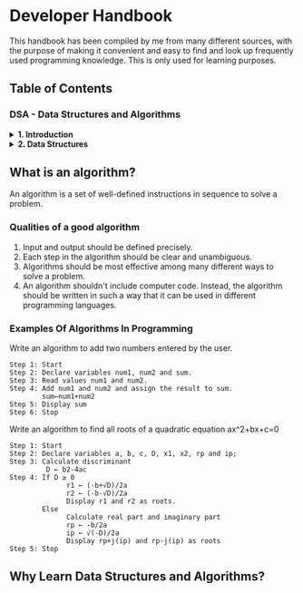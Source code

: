 # Developer Handbook

This handbook has been compiled by me from many different sources, with the purpose of making it convenient and easy to find and look up frequently used programming knowledge. This is only used for learning purposes.

## Table of Contents

### DSA - Data Structures and Algorithms

<details>
  <summary><b>
     1. Introduction
  </b></summary>
   
   - What is an algorithm?
   - Why Learn Data Structures and Algorithms?
   - Asymptotic Notations
   - Master Theorem
   - Divide and Conquer Algorithm
</details>
<details>
  <summary><b>
     2. Data Structures
  </b></summary>
   
   - Stack
   - Queue
     - Types of Queue
     - Circular Queue
     - Priority Queue
     - Deque
   - Linked List
     - Linked List Operations
     - Types of Linked List
   - Hash Table
   - Heap Data Structure
     - Fibonacci Heap
     - Decrease key and delete node from Fibonacci Heap
</details>

## What is an algorithm?
An algorithm is a set of well-defined instructions in sequence to solve a problem.

### Qualities of a good algorithm

1. Input and output should be defined precisely.
2. Each step in the algorithm should be clear and unambiguous.
3. Algorithms should be most effective among many different ways to solve a problem.
4. An algorithm shouldn't include computer code. Instead, the algorithm should be written in such a way that it can be used in different programming languages.

### Examples Of Algorithms In Programming

Write an algorithm to add two numbers entered by the user.
```
Step 1: Start
Step 2: Declare variables num1, num2 and sum. 
Step 3: Read values num1 and num2. 
Step 4: Add num1 and num2 and assign the result to sum.
        sum←num1+num2 
Step 5: Display sum 
Step 6: Stop
```

Write an algorithm to find all roots of a quadratic equation ax^2+bx+c=0
```
Step 1: Start
Step 2: Declare variables a, b, c, D, x1, x2, rp and ip;
Step 3: Calculate discriminant
         D ← b2-4ac
Step 4: If D ≥ 0
              r1 ← (-b+√D)/2a
              r2 ← (-b-√D)/2a 
              Display r1 and r2 as roots.
        Else     
              Calculate real part and imaginary part
              rp ← -b/2a
              ip ← √(-D)/2a
              Display rp+j(ip) and rp-j(ip) as roots
Step 5: Stop             
```

## Why Learn Data Structures and Algorithms?